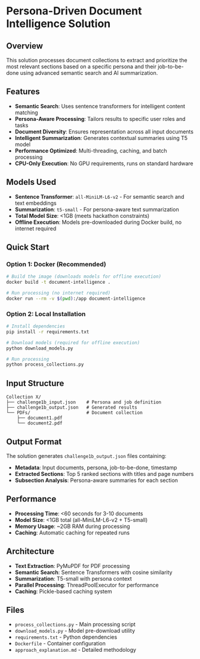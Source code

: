 # Persona-Driven Document Intelligence Solution

## Overview
This solution processes document collections to extract and prioritize the most relevant sections based on a specific persona and their job-to-be-done using advanced semantic search and AI summarization.

## Features
- **Semantic Search**: Uses sentence transformers for intelligent content matching
- **Persona-Aware Processing**: Tailors results to specific user roles and tasks
- **Document Diversity**: Ensures representation across all input documents
- **Intelligent Summarization**: Generates contextual summaries using T5 model
- **Performance Optimized**: Multi-threading, caching, and batch processing
- **CPU-Only Execution**: No GPU requirements, runs on standard hardware

## Models Used
- **Sentence Transformer**: `all-MiniLM-L6-v2` - For semantic search and text embeddings
- **Summarization**: `t5-small` - For persona-aware text summarization
- **Total Model Size**: <1GB (meets hackathon constraints)
- **Offline Execution**: Models pre-downloaded during Docker build, no internet required

## Quick Start

### Option 1: Docker (Recommended)
```bash
# Build the image (downloads models for offline execution)
docker build -t document-intelligence .

# Run processing (no internet required)
docker run --rm -v $(pwd):/app document-intelligence
```

### Option 2: Local Installation
```bash
# Install dependencies
pip install -r requirements.txt

# Download models (required for offline execution)
python download_models.py

# Run processing
python process_collections.py
```

## Input Structure
```
Collection X/
├── challenge1b_input.json    # Persona and job definition
├── challenge1b_output.json   # Generated results
└── PDFs/                     # Document collection
    ├── document1.pdf
    └── document2.pdf
```

## Output Format
The solution generates `challenge1b_output.json` files containing:
- **Metadata**: Input documents, persona, job-to-be-done, timestamp
- **Extracted Sections**: Top 5 ranked sections with titles and page numbers
- **Subsection Analysis**: Persona-aware summaries for each section

## Performance
- **Processing Time**: <60 seconds for 3-10 documents
- **Model Size**: <1GB total (all-MiniLM-L6-v2 + T5-small)
- **Memory Usage**: ~2GB RAM during processing
- **Caching**: Automatic caching for repeated runs

## Architecture
- **Text Extraction**: PyMuPDF for PDF processing
- **Semantic Search**: Sentence Transformers with cosine similarity
- **Summarization**: T5-small with persona context
- **Parallel Processing**: ThreadPoolExecutor for performance
- **Caching**: Pickle-based caching system

## Files
- `process_collections.py` - Main processing script
- `download_models.py` - Model pre-download utility
- `requirements.txt` - Python dependencies
- `Dockerfile` - Container configuration
- `approach_explanation.md` - Detailed methodology